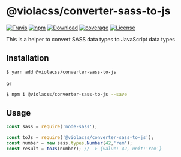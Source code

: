 # @violacss/converter-sass-to-js

[![Travis][travis]](https://travis-ci.org/violacss/viola)
[![npm][npm]](https://www.npmjs.com/package/@violacss/converter-sass-to-js)
[![Download][download]](https://www.npmjs.com/package/@violacss/converter-sass-to-js)
[![coverage][codecov]](https://codecov.io/gh/violacss/viola/branch/master)
[![License][license]](https://github.com/violacss/viola/blob/master/LICENSE)

This is a helper to convert SASS data types to JavaScript data types

## Installation

```bash
$ yarn add @violacss/converter-sass-to-js
```
or
```bash
$ npm i @violacss/converter-sass-to-js --save
```

## Usage

```javascript
const sass = require('node-sass');

const toJs = require('@violacss/converter-sass-to-js');
const number = new sass.types.Number(42,'rem');
const result = toJs(number); // -> {value: 42, unit:'rem'}
```

[travis]: https://img.shields.io/travis/violacss/viola/master.svg?logo=travis&style=flat-square
[npm]: https://img.shields.io/npm/v/@violacss/converter-sass-to-js.svg?logo=npm&style=flat-square
[download]: https://img.shields.io/npm/dt/@violacss/converter-sass-to-js.svg?logo=node.js&style=flat-square
[codecov]: https://img.shields.io/codecov/c/gh/violacss/viola/master.svg?logo=codecov&style=flat-square
[license]: https://img.shields.io/github/license/violacss/viola.svg?style=flat-square
